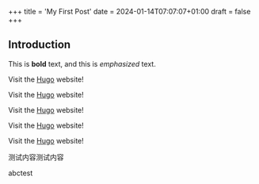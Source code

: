 +++
title = 'My First Post'
date = 2024-01-14T07:07:07+01:00
draft = false
+++
## Introduction

This is **bold** text, and this is *emphasized* text.

Visit the [Hugo](https://gohugo.io) website!

Visit the [Hugo](https://gohugo.io) website!

Visit the [Hugo](https://gohugo.io) website!

Visit the [Hugo](https://gohugo.io) website!

Visit the [Hugo](https://gohugo.io) website!

测试内容测试内容

abctest